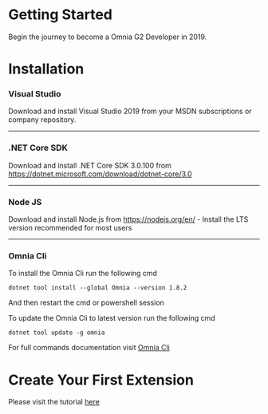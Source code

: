 # Getting Started

Begin the journey to become a Omnia G2 Developer in 2019.

# Installation

### Visual Studio

Download and install Visual Studio 2019 from your MSDN subscriptions or company repository.

---

### .NET Core SDK 

Download and install .NET Core SDK 3.0.100 from https://dotnet.microsoft.com/download/dotnet-core/3.0

---

### Node JS
  
Download and install Node.js from  https://nodejs.org/en/ - Install the LTS version recommended for most users

---

### Omnia Cli

To install the Omnia Cli run the following cmd
```
dotnet tool install --global Omnia --version 1.8.2
```
And then restart the cmd or powershell session

To update the Omnia Cli to latest version run the following cmd 
```
dotnet tool update -g omnia
```

For full commands documentation visit [Omnia Cli](https://github.com/preciofishbone/OmniaFx/tree/master/docs/cli)

# Create Your First Extension

Please visit the tutorial [here](https://github.com/preciofishbone/OmniaFx/tree/master/docs/tutorials/first-extension)